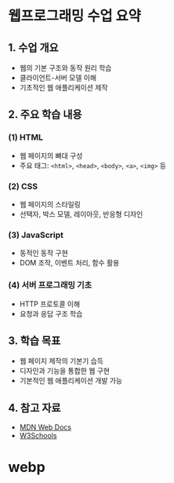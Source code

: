 # 웹프로그래밍 수업 요약

## 1. 수업 개요
- 웹의 기본 구조와 동작 원리 학습
- 클라이언트-서버 모델 이해
- 기초적인 웹 애플리케이션 제작

## 2. 주요 학습 내용
### (1) HTML
- 웹 페이지의 뼈대 구성
- 주요 태그: `<html>`, `<head>`, `<body>`, `<a>`, `<img>` 등

### (2) CSS
- 웹 페이지의 스타일링
- 선택자, 박스 모델, 레이아웃, 반응형 디자인

### (3) JavaScript
- 동적인 동작 구현
- DOM 조작, 이벤트 처리, 함수 활용

### (4) 서버 프로그래밍 기초
- HTTP 프로토콜 이해
- 요청과 응답 구조 학습

## 3. 학습 목표
- 웹 페이지 제작의 기본기 습득
- 디자인과 기능을 통합한 웹 구현
- 기본적인 웹 애플리케이션 개발 가능

## 4. 참고 자료
- [MDN Web Docs](https://developer.mozilla.org/ko/)
- [W3Schools](https://www.w3schools.com/)
# webp
